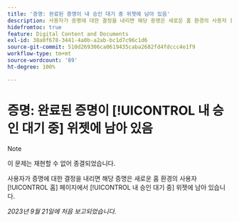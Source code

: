```yaml
---
title: '증명: 완료된 증명이 내 승인 대기 중 위젯에 남아 있음'
description: 사용자가 증명에 대한 결정을 내리면 해당 증명은 새로운 홈 환경의 사용자 [!UICONTROL 홈] 페이지에서 [!UICONTROL 내 승인 대기 중] 위젯에 남아 있습니다.
hidefromtoc: true
feature: Digital Content and Documents
exl-id: 38a0f678-3441-4a0b-a2ab-bc1d7c96c1d6
source-git-commit: 510d269306ca0619435caba2682fd4fdccc4e1f9
workflow-type: tm+mt
source-wordcount: '89'
ht-degree: 100%

---
```


# 증명: 완료된 증명이 [!UICONTROL 내 승인 대기 중] 위젯에 남아 있음

>[!NOTE]
>
>이 문제는 재현할 수 없어 종결되었습니다.

사용자가 증명에 대한 결정을 내리면 해당 증명은 새로운 홈 환경의 사용자 [!UICONTROL 홈] 페이지에서 [!UICONTROL 내 승인 대기 중] 위젯에 남아 있습니다.

_2023년 9월 21일에 처음 보고되었습니다._
